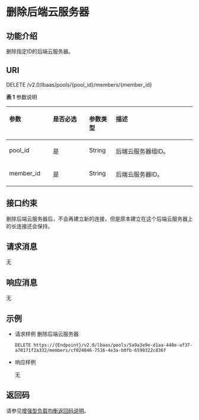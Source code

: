 # 删除后端云服务器<a name="zh-cn_topic_0096561558"></a>

## 功能介绍<a name="zh-cn_topic_0049139659_section26102093"></a>

删除指定ID的后端云服务器。

## URI<a name="section130145411433"></a>

DELETE /v2.0/lbaas/pools/\{pool\_id\}/members/\{member\_id\}

**表 1**  参数说明

<a name="table051172614182"></a>
<table><thead align="left"><tr id="row1311718267180"><th class="cellrowborder" valign="top" width="23.46765323467653%" id="mcps1.2.5.1.1"><p id="p611782612183"><a name="p611782612183"></a><a name="p611782612183"></a>参数</p>
</th>
<th class="cellrowborder" valign="top" width="19.388061193880613%" id="mcps1.2.5.1.2"><p id="p171175268189"><a name="p171175268189"></a><a name="p171175268189"></a>是否必选</p>
</th>
<th class="cellrowborder" valign="top" width="14.288571142885711%" id="mcps1.2.5.1.3"><p id="p7117192641812"><a name="p7117192641812"></a><a name="p7117192641812"></a>参数类型</p>
</th>
<th class="cellrowborder" valign="top" width="42.85571442855714%" id="mcps1.2.5.1.4"><p id="p211762661812"><a name="p211762661812"></a><a name="p211762661812"></a>描述</p>
</th>
</tr>
</thead>
<tbody><tr id="row711782621810"><td class="cellrowborder" valign="top" width="23.46765323467653%" headers="mcps1.2.5.1.1 "><p id="p61171126181819"><a name="p61171126181819"></a><a name="p61171126181819"></a>pool_id</p>
</td>
<td class="cellrowborder" valign="top" width="19.388061193880613%" headers="mcps1.2.5.1.2 "><p id="p11175262186"><a name="p11175262186"></a><a name="p11175262186"></a>是</p>
</td>
<td class="cellrowborder" valign="top" width="14.288571142885711%" headers="mcps1.2.5.1.3 "><p id="p3118172691814"><a name="p3118172691814"></a><a name="p3118172691814"></a>String</p>
</td>
<td class="cellrowborder" valign="top" width="42.85571442855714%" headers="mcps1.2.5.1.4 "><p id="p4118132613185"><a name="p4118132613185"></a><a name="p4118132613185"></a>后端云服务器组ID。</p>
</td>
</tr>
<tr id="row1011872641818"><td class="cellrowborder" valign="top" width="23.46765323467653%" headers="mcps1.2.5.1.1 "><p id="p18118142615182"><a name="p18118142615182"></a><a name="p18118142615182"></a>member_id</p>
</td>
<td class="cellrowborder" valign="top" width="19.388061193880613%" headers="mcps1.2.5.1.2 "><p id="p31181926141810"><a name="p31181926141810"></a><a name="p31181926141810"></a>是</p>
</td>
<td class="cellrowborder" valign="top" width="14.288571142885711%" headers="mcps1.2.5.1.3 "><p id="p061711023719"><a name="p061711023719"></a><a name="p061711023719"></a>String</p>
</td>
<td class="cellrowborder" valign="top" width="42.85571442855714%" headers="mcps1.2.5.1.4 "><p id="p13118142691814"><a name="p13118142691814"></a><a name="p13118142691814"></a>后端云服务器ID。</p>
</td>
</tr>
</tbody>
</table>

## 接口约束<a name="zh-cn_topic_0049139659_section33894784"></a>

删除后端云服务器后，不会再建立新的连接，但是原本建立在这个后端云服务器上的长连接还会保持。

## 请求消息<a name="zh-cn_topic_0049139659_section13236018"></a>

无

## 响应消息<a name="zh-cn_topic_0049139659_section52015300"></a>

无

## 示例<a name="section13626216188"></a>

-   请求样例 删除后端云服务器

    ```
    DELETE https://{Endpoint}/v2.0/lbaas/pools/5a9a3e9e-d1aa-448e-af37-a70171f2a332/members/cf024846-7516-4e3a-b0fb-6590322c836f
    ```


-   响应样例

    无


## 返回码<a name="zh-cn_topic_0049139655_section64643717"></a>

请参见[增强型负载均衡返回码说明](增强型负载均衡返回码说明.md)。

